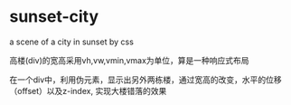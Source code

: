 # sunset-city
a scene of a city in sunset by css

高楼(div)的宽高采用vh,vw,vmin,vmax为单位，算是一种响应式布局

在一个div中，利用伪元素，显示出另外两栋楼，通过宽高的改变，水平的位移（offset）以及z-index, 实现大楼错落的效果
